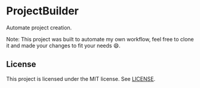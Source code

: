 # ProjectBuilder
Automate project creation.

Note: This project was built to automate my own workflow, feel free to clone it and made your changes to fit your needs :smile:.

## License
This project is licensed under the MIT license. See [LICENSE](LICENSE).
